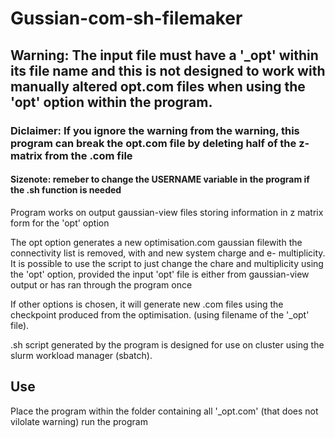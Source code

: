 # Gussian-com-sh-filemaker
## Warning: The input file must have a '_opt' within its file name and this is not designed to work with manually altered opt.com files when using the 'opt' option within the program. 
### Diclaimer: If you ignore the warning from the warning, this program can break the opt.com file by deleting half of the z-matrix from the .com file
#### Sizenote: remeber to change the USERNAME variable in the program if the .sh function is needed

Program works on output gaussian-view files storing information in z matrix form for the 'opt' option

The opt option generates a new optimisation.com gaussian filewith the connectivity list is removed, 
with and new system charge and e- multiplicity. It is possible to use the script to just change the 
chare and multiplicity using the 'opt' option, provided the input 'opt' file is either 
from gaussian-view output or has ran through the program once

If other options is chosen, it will generate new .com files using the checkpoint 
produced from the optimisation. (using filename of the '_opt' file).

.sh script generated by the program is designed for use on cluster using the 
slurm workload manager (sbatch).

## Use
Place the program within the folder containing all '_opt.com' (that does not vilolate warning) run the program

